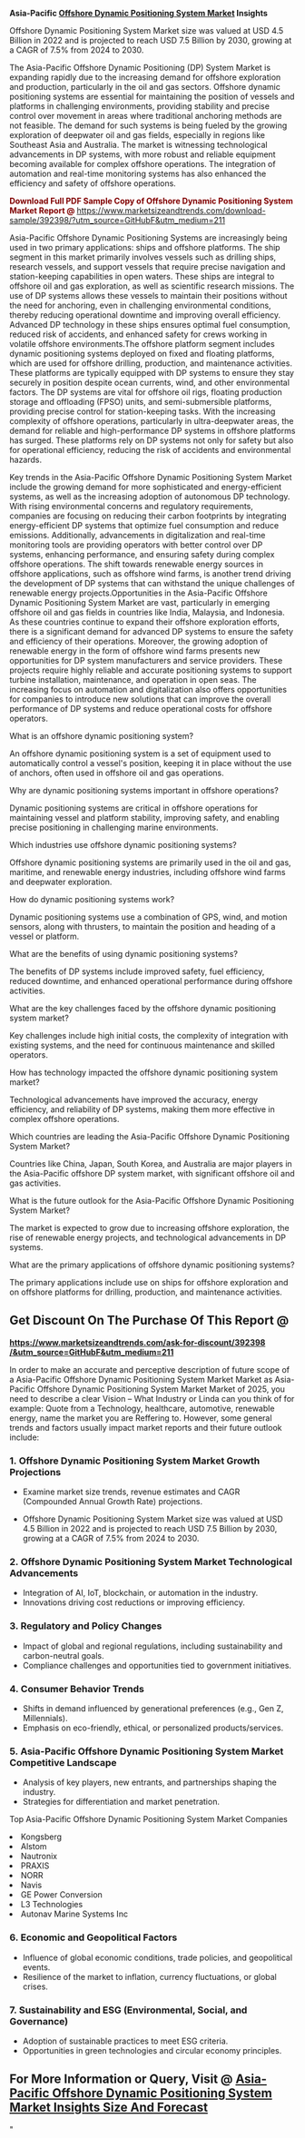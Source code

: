 <p><strong>Asia-Pacific&nbsp;<a href=""https://www.marketsizeandtrends.com/download-sample/392398/&amp;utm_source=GitHubF&amp;utm_medium=211"">Offshore Dynamic Positioning System Market</a> Insights</strong></p><p>Offshore Dynamic Positioning System Market size was valued at USD 4.5 Billion in 2022 and is projected to reach USD 7.5 Billion by 2030, growing at a CAGR of 7.5% from 2024 to 2030.</p><p><p>The Asia-Pacific Offshore Dynamic Positioning (DP) System Market is expanding rapidly due to the increasing demand for offshore exploration and production, particularly in the oil and gas sectors. Offshore dynamic positioning systems are essential for maintaining the position of vessels and platforms in challenging environments, providing stability and precise control over movement in areas where traditional anchoring methods are not feasible. The demand for such systems is being fueled by the growing exploration of deepwater oil and gas fields, especially in regions like Southeast Asia and Australia. The market is witnessing technological advancements in DP systems, with more robust and reliable equipment becoming available for complex offshore operations. The integration of automation and real-time monitoring systems has also enhanced the efficiency and safety of offshore operations.<p><strong><span style="color: #800000;">Download Full PDF Sample Copy of Offshore Dynamic Positioning System Market Report @</span>&nbsp;</strong><a href="https://www.marketsizeandtrends.com/download-sample/392398/?utm_source=GitHubF&amp;utm_medium=211" target="_blank">https://www.marketsizeandtrends.com/download-sample/392398/?utm_source=GitHubF&amp;utm_medium=211</a></p></p><p>Asia-Pacific Offshore Dynamic Positioning Systems are increasingly being used in two primary applications: ships and offshore platforms. The ship segment in this market primarily involves vessels such as drilling ships, research vessels, and support vessels that require precise navigation and station-keeping capabilities in open waters. These ships are integral to offshore oil and gas exploration, as well as scientific research missions. The use of DP systems allows these vessels to maintain their positions without the need for anchoring, even in challenging environmental conditions, thereby reducing operational downtime and improving overall efficiency. Advanced DP technology in these ships ensures optimal fuel consumption, reduced risk of accidents, and enhanced safety for crews working in volatile offshore environments.The offshore platform segment includes dynamic positioning systems deployed on fixed and floating platforms, which are used for offshore drilling, production, and maintenance activities. These platforms are typically equipped with DP systems to ensure they stay securely in position despite ocean currents, wind, and other environmental factors. The DP systems are vital for offshore oil rigs, floating production storage and offloading (FPSO) units, and semi-submersible platforms, providing precise control for station-keeping tasks. With the increasing complexity of offshore operations, particularly in ultra-deepwater areas, the demand for reliable and high-performance DP systems in offshore platforms has surged. These platforms rely on DP systems not only for safety but also for operational efficiency, reducing the risk of accidents and environmental hazards.<p>Key trends in the Asia-Pacific Offshore Dynamic Positioning System Market include the growing demand for more sophisticated and energy-efficient systems, as well as the increasing adoption of autonomous DP technology. With rising environmental concerns and regulatory requirements, companies are focusing on reducing their carbon footprints by integrating energy-efficient DP systems that optimize fuel consumption and reduce emissions. Additionally, advancements in digitalization and real-time monitoring tools are providing operators with better control over DP systems, enhancing performance, and ensuring safety during complex offshore operations. The shift towards renewable energy sources in offshore applications, such as offshore wind farms, is another trend driving the development of DP systems that can withstand the unique challenges of renewable energy projects.Opportunities in the Asia-Pacific Offshore Dynamic Positioning System Market are vast, particularly in emerging offshore oil and gas fields in countries like India, Malaysia, and Indonesia. As these countries continue to expand their offshore exploration efforts, there is a significant demand for advanced DP systems to ensure the safety and efficiency of their operations. Moreover, the growing adoption of renewable energy in the form of offshore wind farms presents new opportunities for DP system manufacturers and service providers. These projects require highly reliable and accurate positioning systems to support turbine installation, maintenance, and operation in open seas. The increasing focus on automation and digitalization also offers opportunities for companies to introduce new solutions that can improve the overall performance of DP systems and reduce operational costs for offshore operators.<p>What is an offshore dynamic positioning system?</p><p>An offshore dynamic positioning system is a set of equipment used to automatically control a vessel's position, keeping it in place without the use of anchors, often used in offshore oil and gas operations.</p><p>Why are dynamic positioning systems important in offshore operations?</p><p>Dynamic positioning systems are critical in offshore operations for maintaining vessel and platform stability, improving safety, and enabling precise positioning in challenging marine environments.</p><p>Which industries use offshore dynamic positioning systems?</p><p>Offshore dynamic positioning systems are primarily used in the oil and gas, maritime, and renewable energy industries, including offshore wind farms and deepwater exploration.</p><p>How do dynamic positioning systems work?</p><p>Dynamic positioning systems use a combination of GPS, wind, and motion sensors, along with thrusters, to maintain the position and heading of a vessel or platform.</p><p>What are the benefits of using dynamic positioning systems?</p><p>The benefits of DP systems include improved safety, fuel efficiency, reduced downtime, and enhanced operational performance during offshore activities.</p><p>What are the key challenges faced by the offshore dynamic positioning system market?</p><p>Key challenges include high initial costs, the complexity of integration with existing systems, and the need for continuous maintenance and skilled operators.</p><p>How has technology impacted the offshore dynamic positioning system market?</p><p>Technological advancements have improved the accuracy, energy efficiency, and reliability of DP systems, making them more effective in complex offshore operations.</p><p>Which countries are leading the Asia-Pacific Offshore Dynamic Positioning System Market?</p><p>Countries like China, Japan, South Korea, and Australia are major players in the Asia-Pacific offshore DP system market, with significant offshore oil and gas activities.</p><p>What is the future outlook for the Asia-Pacific Offshore Dynamic Positioning System Market?</p><p>The market is expected to grow due to increasing offshore exploration, the rise of renewable energy projects, and technological advancements in DP systems.</p><p>What are the primary applications of offshore dynamic positioning systems?</p><p>The primary applications include use on ships for offshore exploration and on offshore platforms for drilling, production, and maintenance activities.</p></p><h2><strong>Get Discount On The Purchase Of This Report @&nbsp;</strong></h2><p><strong><a href=""https://www.marketsizeandtrends.com/ask-for-discount/392398/&amp;utm_source=GitHubF&amp;utm_medium=211"" target=""_blank"">https://www.marketsizeandtrends.com/ask-for-discount/392398<br />/&amp;utm_source=GitHubF&amp;utm_medium=211</a></strong></p><p>In order to make an accurate and perceptive description of future scope of a Asia-Pacific&nbsp;Offshore Dynamic Positioning System Market Market as Asia-Pacific&nbsp;Offshore Dynamic Positioning System Market Market of 2025, you need to describe a clear Vision &ndash; What Industry or Linda can you think of for example: Quote from a Technology, healthcare, automotive, renewable energy, name the market you are Reffering to. However, some general trends and factors usually impact market reports and their future outlook include:</p><h3>1.&nbsp;<strong>Offshore Dynamic Positioning System Market Growth Projections</strong></h3><ul><li>Examine market size trends, revenue estimates and CAGR (Compounded Annual Growth Rate) projections.</li><li><p>Offshore Dynamic Positioning System Market size was valued at USD 4.5 Billion in 2022 and is projected to reach USD 7.5 Billion by 2030, growing at a CAGR of 7.5% from 2024 to 2030.</p></li></ul><h3>2.&nbsp;<strong>Offshore Dynamic Positioning System Market Technological Advancements</strong></h3><ul><li>Integration of AI, IoT, blockchain, or automation in the industry.</li><li>Innovations driving cost reductions or improving efficiency.</li></ul><h3>3.&nbsp;<strong>Regulatory and Policy Changes</strong></h3><ul><li>Impact of global and regional regulations, including sustainability and carbon-neutral goals.</li><li>Compliance challenges and opportunities tied to government initiatives.</li></ul><h3>4.&nbsp;<strong>Consumer Behavior Trends</strong></h3><ul><li>Shifts in demand influenced by generational preferences (e.g., Gen Z, Millennials).</li><li>Emphasis on eco-friendly, ethical, or personalized products/services.</li></ul><h3>5.&nbsp;<strong>Asia-Pacific Offshore Dynamic Positioning System Market Competitive Landscape</strong></h3><ul><li>Analysis of key players, new entrants, and partnerships shaping the industry.</li><li>Strategies for differentiation and market penetration.</li></ul><p data-pm-slice=""1 1 []"">Top Asia-Pacific Offshore Dynamic Positioning System Market Companies</p><div data-test-id=""""><p><li>Kongsberg</li><li> Alstom</li><li> Nautronix</li><li> PRAXIS</li><li> NORR</li><li> Navis</li><li> GE Power Conversion</li><li> L3 Technologies</li><li> Autonav Marine Systems Inc</li></p></div><h3>6.&nbsp;<strong>Economic and Geopolitical Factors</strong></h3><ul><li>Influence of global economic conditions, trade policies, and geopolitical events.</li><li>Resilience of the market to inflation, currency fluctuations, or global crises.</li></ul><h3>7.&nbsp;<strong>Sustainability and ESG (Environmental, Social, and Governance)</strong></h3><ul><li>Adoption of sustainable practices to meet ESG criteria.</li><li>Opportunities in green technologies and circular economy principles.</li></ul><h2><strong>For More Information or Query, Visit @&nbsp;</strong><a href=""https://www.verifiedmarketreports.com/product/offshore-dynamic-positioning-system-market/"" target=""_blank"">Asia-Pacific Offshore Dynamic Positioning System Market Insights Size And Forecast</a></h2>"
